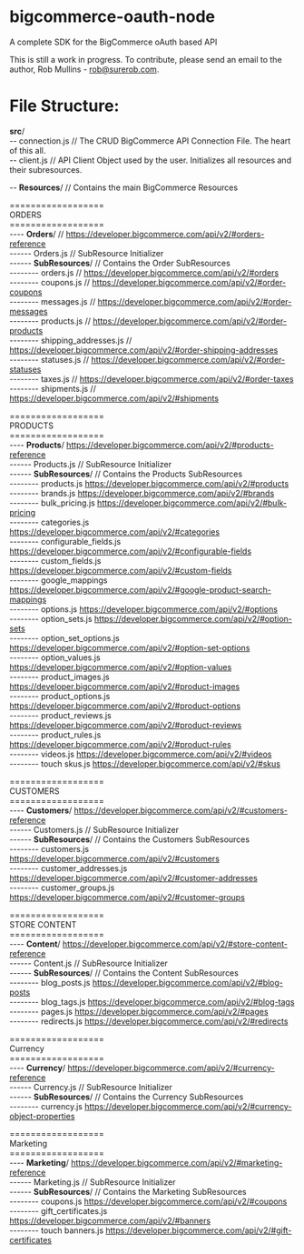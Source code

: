 # bigcommerce-oauth-node
A complete SDK for the BigCommerce oAuth based API<br/>

This is still a work in progress. To contribute, please send an email to the author, Rob Mullins - rob@surerob.com.<br/>

# File Structure:

**src**/  <br/>
-- connection.js // The CRUD BigCommerce API Connection File. The heart of this all. <br/>
-- client.js     // API Client Object used by the user. Initializes all resources and their subresources.<br/>

-- **Resources**/    // Contains the main BigCommerce Resources<br/>

==================<br/>
ORDERS<br/>
==================<br/>
---- **Orders**/              // https://developer.bigcommerce.com/api/v2/#orders-reference <br/>
------ Orders.js               // SubResource Initializer<br/>
------ **SubResources**/       // Contains the Order SubResources<br/>
-------- orders.js             // https://developer.bigcommerce.com/api/v2/#orders <br/>
-------- coupons.js            // https://developer.bigcommerce.com/api/v2/#order-coupons <br/>
-------- messages.js           // https://developer.bigcommerce.com/api/v2/#order-messages <br/>
-------- products.js           // https://developer.bigcommerce.com/api/v2/#order-products <br/>
-------- shipping_addresses.js // https://developer.bigcommerce.com/api/v2/#order-shipping-addresses <br/>
-------- statuses.js           // https://developer.bigcommerce.com/api/v2/#order-statuses <br/>
-------- taxes.js              // https://developer.bigcommerce.com/api/v2/#order-taxes <br/>
-------- shipments.js          // https://developer.bigcommerce.com/api/v2/#shipments <br/>

==================<br/>
PRODUCTS<br/>
==================<br/>
---- **Products**/ https://developer.bigcommerce.com/api/v2/#products-reference  <br/>
------ Products.js               // SubResource Initializer<br/>
------ **SubResources**/       // Contains the Products SubResources<br/>
-------- products.js https://developer.bigcommerce.com/api/v2/#products <br/>
-------- brands.js    https://developer.bigcommerce.com/api/v2/#brands <br/>
-------- bulk_pricing.js https://developer.bigcommerce.com/api/v2/#bulk-pricing <br/>
-------- categories.js  https://developer.bigcommerce.com/api/v2/#categories <br/>
-------- configurable_fields.js https://developer.bigcommerce.com/api/v2/#configurable-fields <br/>
-------- custom_fields.js https://developer.bigcommerce.com/api/v2/#custom-fields <br/>
-------- google_mappings https://developer.bigcommerce.com/api/v2/#google-product-search-mappings <br/>
-------- options.js https://developer.bigcommerce.com/api/v2/#options <br/>
-------- option_sets.js https://developer.bigcommerce.com/api/v2/#option-sets <br/>
-------- option_set_options.js https://developer.bigcommerce.com/api/v2/#option-set-options <br/>
-------- option_values.js https://developer.bigcommerce.com/api/v2/#option-values <br/>
-------- product_images.js https://developer.bigcommerce.com/api/v2/#product-images <br/>
-------- product_options.js https://developer.bigcommerce.com/api/v2/#product-options <br/>
-------- product_reviews.js https://developer.bigcommerce.com/api/v2/#product-reviews <br/>
-------- product_rules.js https://developer.bigcommerce.com/api/v2/#product-rules <br/>
-------- videos.js https://developer.bigcommerce.com/api/v2/#videos <br/>
-------- touch skus.js https://developer.bigcommerce.com/api/v2/#skus <br/>

================== <br/>
CUSTOMERS<br/>
==================<br/>
---- **Customers**/ https://developer.bigcommerce.com/api/v2/#customers-reference  <br/>
------ Customers.js            // SubResource Initializer<br/>
------ **SubResources**/       // Contains the Customers SubResources<br/>
-------- customers.js https://developer.bigcommerce.com/api/v2/#customers <br/>
-------- customer_addresses.js https://developer.bigcommerce.com/api/v2/#customer-addresses <br/>
-------- customer_groups.js https://developer.bigcommerce.com/api/v2/#customer-groups <br/>

================== <br/>
STORE CONTENT <br/>
================== <br/>
---- **Content**/ https://developer.bigcommerce.com/api/v2/#store-content-reference  <br/>
------ Content.js            // SubResource Initializer<br/>
------ **SubResources**/       // Contains the Content SubResources<br/>
-------- blog_posts.js https://developer.bigcommerce.com/api/v2/#blog-posts <br/>
-------- blog_tags.js https://developer.bigcommerce.com/api/v2/#blog-tags<br/>
-------- pages.js https://developer.bigcommerce.com/api/v2/#pages<br/>
-------- redirects.js https://developer.bigcommerce.com/api/v2/#redirects<br/>

================== <br/>
Currency <br/>
================== <br/>
---- **Currency**/ https://developer.bigcommerce.com/api/v2/#currency-reference <br/>
------ Currency.js            // SubResource Initializer<br/>
------ **SubResources**/       // Contains the Currency SubResources<br/>
-------- currency.js https://developer.bigcommerce.com/api/v2/#currency-object-properties <br/>


================== <br/>
Marketing <br/>
================== <br/>
---- **Marketing**/ https://developer.bigcommerce.com/api/v2/#marketing-reference <br/>
------ Marketing.js            // SubResource Initializer<br/>
------ **SubResources**/       // Contains the Marketing SubResources<br/>
-------- coupons.js https://developer.bigcommerce.com/api/v2/#coupons<br/>
-------- gift_certificates.js https://developer.bigcommerce.com/api/v2/#banners<br/>
-------- touch banners.js https://developer.bigcommerce.com/api/v2/#gift-certificates<br/>
